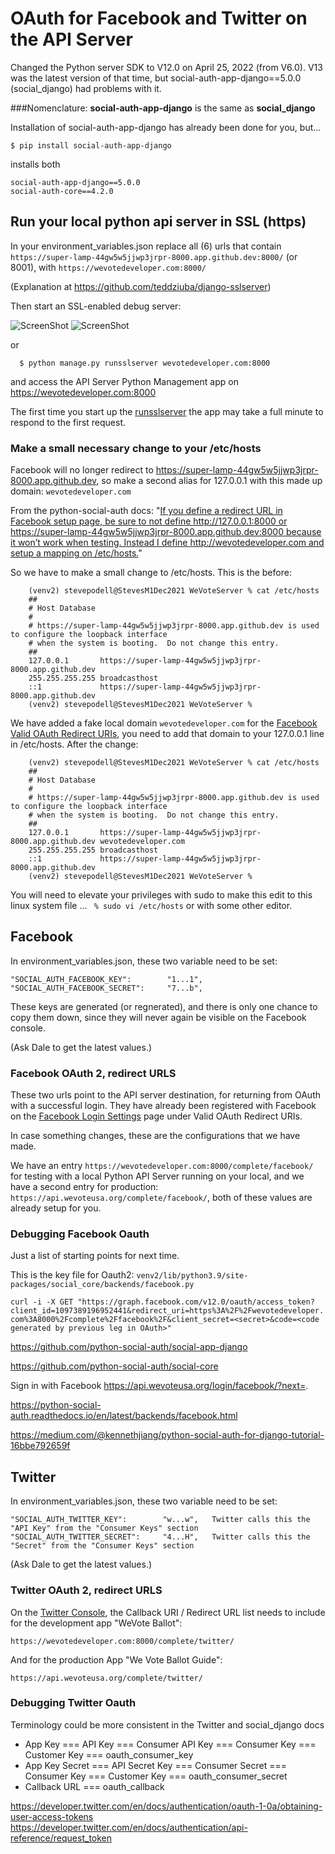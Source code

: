 # OAuth for Facebook and Twitter on the API Server

Changed the Python server SDK to V12.0 on April 25, 2022 (from V6.0).  V13 was the latest version of that time, but social-auth-app-django==5.0.0 (social_django) had problems with it.   

###Nomenclature: 
**social-auth-app-django** is the same as **social_django** 

Installation of social-auth-app-django has already been done for you, but...
```shell
$ pip install social-auth-app-django
```
installs both 
```
social-auth-app-django==5.0.0
social-auth-core==4.2.0

```

## Run your local python api server in SSL (https)

In your environment_variables.json
replace all (6) urls that contain `https://super-lamp-44gw5w5jjwp3jrpr-8000.app.github.dev:8000/` (or 8001), with `https://wevotedeveloper.com:8000/`

(Explanation at https://github.com/teddziuba/django-sslserver)

Then start an SSL-enabled debug server:

![ScreenShot](images/RunSslServer.png)
![ScreenShot](images/RunningSslServer.png)

or 

```
  $ python manage.py runsslserver wevotedeveloper.com:8000
```

and access the API Server Python Management app on https://wevotedeveloper.com:8000

The first time you start up the [runsslserver](https://github.com/teddziuba/django-sslserver) the app may take a full minute to respond to the first request.

### Make a small necessary change to your /etc/hosts

Facebook will no longer redirect to https://super-lamp-44gw5w5jjwp3jrpr-8000.app.github.dev, so make a second alias for 127.0.0.1 with this made up domain: `wevotedeveloper.com`

From the python-social-auth docs: "[If you define a redirect URL in Facebook setup page, be sure to not define http://127.0.0.1:8000 or https://super-lamp-44gw5w5jjwp3jrpr-8000.app.github.dev:8000 because it won’t work when testing. Instead I define http://wevotedeveloper.com and setup a mapping on /etc/hosts.](https://python-social-auth.readthedocs.io/en/latest/backends/facebook.html)"

So we have to make a small change to /etc/hosts.  This is the before:
```
    (venv2) stevepodell@StevesM1Dec2021 WeVoteServer % cat /etc/hosts
    ##
    # Host Database
    #
    # https://super-lamp-44gw5w5jjwp3jrpr-8000.app.github.dev is used to configure the loopback interface
    # when the system is booting.  Do not change this entry.
    ##
    127.0.0.1       https://super-lamp-44gw5w5jjwp3jrpr-8000.app.github.dev
    255.255.255.255 broadcasthost
    ::1             https://super-lamp-44gw5w5jjwp3jrpr-8000.app.github.dev
    (venv2) stevepodell@StevesM1Dec2021 WeVoteServer % 
```
We have added a fake local domain `wevotedeveloper.com` for the [Facebook Valid OAuth Redirect URIs](https://developers.facebook.com/apps/1097389196952441/fb-login/settings/), 
you need to add that domain to your 127.0.0.1 line in /etc/hosts.  After the change:
```
    (venv2) stevepodell@StevesM1Dec2021 WeVoteServer % cat /etc/hosts
    ##
    # Host Database
    #
    # https://super-lamp-44gw5w5jjwp3jrpr-8000.app.github.dev is used to configure the loopback interface
    # when the system is booting.  Do not change this entry.
    ##
    127.0.0.1       https://super-lamp-44gw5w5jjwp3jrpr-8000.app.github.dev wevotedeveloper.com
    255.255.255.255 broadcasthost
    ::1             https://super-lamp-44gw5w5jjwp3jrpr-8000.app.github.dev
    (venv2) stevepodell@StevesM1Dec2021 WeVoteServer % 
```

You will need to elevate your privileges with sudo to make this edit to this linux system file ... ` % sudo vi /etc/hosts` or with some other editor.



## Facebook
In environment_variables.json, these two variable need to be set:  
  ```
  "SOCIAL_AUTH_FACEBOOK_KEY":        "1...1",
  "SOCIAL_AUTH_FACEBOOK_SECRET":     "7...b", 
  ```

These keys are generated (or regnerated), and there is only one chance to copy them
down, since they will never again be visible on the Facebook console.

(Ask Dale to get the latest values.)


### Facebook OAuth 2, redirect URLS
These two urls point to the API server destination, for returning from OAuth with a successful login.  They have already been 
registered with Facebook on the [Facebook Login Settings](https://developers.facebook.com/apps/1097389196952441/fb-login/settings/) page under Valid OAuth Redirect URIs.

In case something changes, these are the configurations that we have made.

We have an entry `https://wevotedeveloper.com:8000/complete/facebook/` for testing with a local Python API Server running on your local,
and we have a second entry for production: `https://api.wevoteusa.org/complete/facebook/`, both of these values are already setup for you. 


### Debugging Facebook Oauth

Just a list of starting points for next time.

This is the key file for Oauth2: `venv2/lib/python3.9/site-packages/social_core/backends/facebook.py`

```curl -i -X GET "https://graph.facebook.com/v12.0/oauth/access_token?client_id=1097389196952441&redirect_uri=https%3A%2F%2Fwevotedeveloper.com%3A8000%2Fcomplete%2Ffacebook%2F&client_secret=<secret>&code=<code generated by previous leg in OAuth>"```

https://github.com/python-social-auth/social-app-django

https://github.com/python-social-auth/social-core

Sign in with Facebook   https://api.wevoteusa.org/login/facebook/?next=.

https://python-social-auth.readthedocs.io/en/latest/backends/facebook.html

https://medium.com/@kennethjiang/python-social-auth-for-django-tutorial-16bbe792659f

## Twitter
In environment_variables.json, these two variable need to be set:  
  ```
  "SOCIAL_AUTH_TWITTER_KEY":        "w...w",   Twitter calls this the "API Key" from the "Consumer Keys" section
  "SOCIAL_AUTH_TWITTER_SECRET":     "4...H",   Twitter calls this the "Secret" from the "Consumer Keys" section
  ```
(Ask Dale to get the latest values.)

### Twitter OAuth 2, redirect URLS
On the [Twitter Console](https://developer.twitter.com/en/portal/projects/1498394651836891139/apps/23523312/auth-settings), the Callback URI / Redirect URL list needs to include for the development app "WeVote Ballot":
  ```
  https://wevotedeveloper.com:8000/complete/twitter/
  ```
And for the production App "We Vote Ballot Guide":
  ```
  https://api.wevoteusa.org/complete/twitter/
  ```

### Debugging Twitter Oauth

Terminology could be more consistent in the Twitter and social_django docs 
* App Key === API Key === Consumer API Key === Consumer Key === Customer Key === oauth_consumer_key
* App Key Secret === API Secret Key === Consumer Secret === Consumer Key === Customer Key === oauth_consumer_secret
* Callback URL === oauth_callback

https://developer.twitter.com/en/docs/authentication/oauth-1-0a/obtaining-user-access-tokens
https://developer.twitter.com/en/docs/authentication/api-reference/request_token
